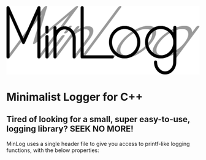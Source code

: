 ![MinLog](https://github.com/MuAlphaOmegaEpsilon/MinLog/blob/master/images/MinLog.png "MinLog Logo")

# Minimalist Logger for C++

## Tired of looking for a small, super easy-to-use, logging library? SEEK NO MORE!

MinLog uses a single header file to give you access to printf-like logging functions, with the below properties:
